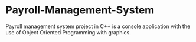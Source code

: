 # Payroll-Management-System
Payroll management system project in C++ is a console application with the use of Object Oriented Programming with graphics.
